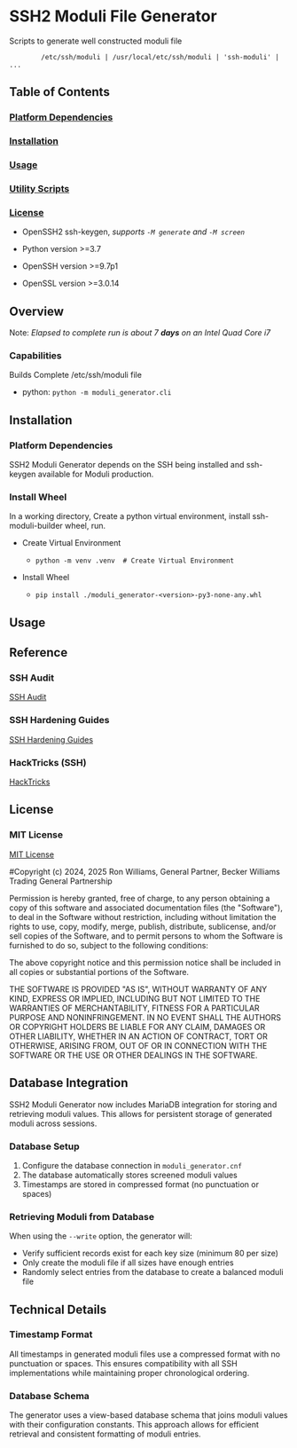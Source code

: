# SSH2 Moduli File Generator

Scripts to generate well constructed moduli file

            /etc/ssh/moduli | /usr/local/etc/ssh/moduli | 'ssh-moduli' | ...

## Table of Contents

### [Platform Dependencies](#platform-dependencies)

### [Installation](#installation)

### [Usage](#usage)

### [Utility Scripts](#utility-scripts)

### [License](#mit-license)

- OpenSSH2 ssh-keygen, _supports `-M generate` and `-M screen`_

- Python version >=3.7

- OpenSSH version >=9.7p1

- OpenSSL version >=3.0.14

## Overview

Note: _Elapsed to complete run is about 7 **days** on an Intel Quad Core i7_

### Capabilities

Builds Complete /etc/ssh/moduli file

- python: `python -m moduli_generator.cli`

## Installation

### Platform Dependencies

SSH2 Moduli Generator depends on the SSH being installed and ssh-keygen available for Moduli production.

### Install Wheel

In a working directory, Create a python virtual environment, install ssh-moduli-builder wheel, run.

- Create Virtual Environment
    - `python -m venv .venv  # Create Virtual Environment`

- Install Wheel
    - `pip install ./moduli_generator-<version>-py3-none-any.whl`

## Usage

## Reference

### SSH Audit

[SSH Audit](https://github.com/jtesta/ssh-audit)

### SSH Hardening Guides

[SSH Hardening Guides](https://www.ssh-audit.com/hardening_guides.html)

### HackTricks (SSH)

[HackTricks](https://book.hacktricks.xyz/network-services-pentesting/pentesting-ssh)

## License

### MIT License

[MIT License](#LICENSE)

#Copyright (c) 2024, 2025 Ron Williams, General Partner, Becker Williams Trading General Partnership

Permission is hereby granted, free of charge, to any person obtaining a copy
of this software and associated documentation files (the "Software"), to deal
in the Software without restriction, including without limitation the rights
to use, copy, modify, merge, publish, distribute, sublicense, and/or sell
copies of the Software, and to permit persons to whom the Software is
furnished to do so, subject to the following conditions:

The above copyright notice and this permission notice shall be included in all
copies or substantial portions of the Software.

THE SOFTWARE IS PROVIDED "AS IS", WITHOUT WARRANTY OF ANY KIND, EXPRESS OR
IMPLIED, INCLUDING BUT NOT LIMITED TO THE WARRANTIES OF MERCHANTABILITY,
FITNESS FOR A PARTICULAR PURPOSE AND NONINFRINGEMENT. IN NO EVENT SHALL THE
AUTHORS OR COPYRIGHT HOLDERS BE LIABLE FOR ANY CLAIM, DAMAGES OR OTHER
LIABILITY, WHETHER IN AN ACTION OF CONTRACT, TORT OR OTHERWISE, ARISING FROM,
OUT OF OR IN CONNECTION WITH THE SOFTWARE OR THE USE OR OTHER DEALINGS IN THE
SOFTWARE.

## Database Integration

SSH2 Moduli Generator now includes MariaDB integration for storing and retrieving moduli values. 
This allows for persistent storage of generated moduli across sessions.

### Database Setup

1. Configure the database connection in `moduli_generator.cnf`
2. The database automatically stores screened moduli values
3. Timestamps are stored in compressed format (no punctuation or spaces)

### Retrieving Moduli from Database

When using the `--write` option, the generator will:
- Verify sufficient records exist for each key size (minimum 80 per size)
- Only create the moduli file if all sizes have enough entries
- Randomly select entries from the database to create a balanced moduli file

## Technical Details

### Timestamp Format

All timestamps in generated moduli files use a compressed format with no punctuation or spaces.
This ensures compatibility with all SSH implementations while maintaining proper chronological ordering.

### Database Schema

The generator uses a view-based database schema that joins moduli values with their configuration constants.
This approach allows for efficient retrieval and consistent formatting of moduli entries.